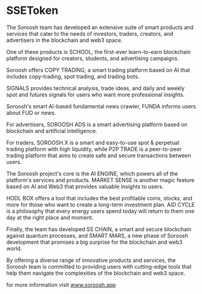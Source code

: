 # SSEToken

The Soroosh team has developed an extensive suite of smart products and services
that cater to the needs of investors, traders, creators, and advertisers in the blockchain and
web3 space.


One of these products is SCHOOL, the first-ever learn-to-earn blockchain platform
designed for creators, students, and advertising campaigns.


Soroosh offers COPY TRADING, a smart trading platform based on AI that includes copy-trading, spot trading, and trading
bots.


SIGNALS provides technical analysis, trade ideas, and daily and weekly spot and
futures signals for users who want more professional insights.


Soroosh's smart AI-based
fundamental news crawler, FUNDA informs users about FUD or news.


For advertisers, SOROOSH ADS is a smart advertising platform based on blockchain
and artificial intelligence.


For traders, SOROOSH.X is a smart and easy-to-use spot &
perpetual trading platform with high liquidity, while P2P TRADE is a peer-to-peer trading
platform that aims to create safe and secure transactions between users.


The Soroosh project's core is the AI ENGINE, which powers all of the platform's
services and products. MARKET SENSE is another magic feature based on AI and Web3 that
provides valuable insights to users.


HODL BOX offers a tool that includes the best profitable coins, stocks, and more for
those who want to create a long-term investment plan. AID CYCLE is a philosophy that every
energy users spend today will return to them one day at the right place and moment.


Finally, the team has developed SS CHAIN, a smart and secure blockchain against
quantum processes, and SMART MARS, a new phase of Soroosh development that promises
a big surprise for the blockchain and web3 world.


By offering a diverse range of innovative products and services, the Soroosh team is
committed to providing users with cutting-edge tools that help them navigate the
complexities of the blockchain and web3 space.

for more information visit www.soroosh.app

